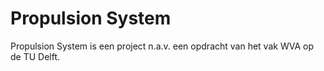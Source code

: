 # Propulsion System
Propulsion System is een project n.a.v. een opdracht van het vak WVA op de TU Delft.
